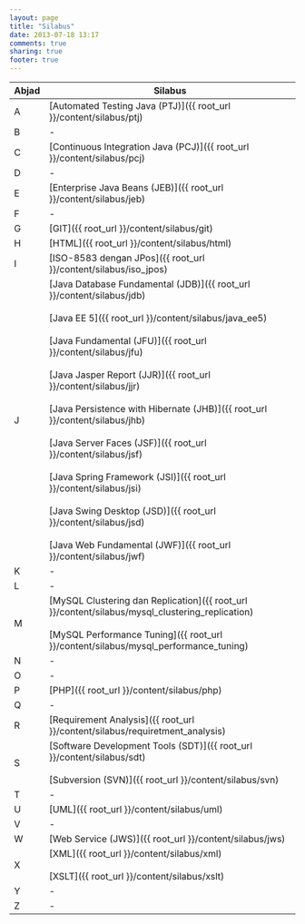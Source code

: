 ```yaml
---
layout: page
title: "Silabus"
date: 2013-07-18 13:17
comments: true
sharing: true
footer: true
---
```


<div markdown class="pageSilabus">

 Abjad| Silabus
------|----------
A|[Automated Testing Java (PTJ)]({{ root_url }}/content/silabus/ptj)
B|-
C|[Continuous Integration Java (PCJ)]({{ root_url }}/content/silabus/pcj)
D|-
E|[Enterprise Java Beans (JEB)]({{ root_url }}/content/silabus/jeb)
F|-
G|[GIT]({{ root_url }}/content/silabus/git)
H|[HTML]({{ root_url }}/content/silabus/html)
I|[ISO-8583 dengan JPos]({{ root_url }}/content/silabus/iso_jpos)
J|[Java Database Fundamental (JDB)]({{ root_url }}/content/silabus/jdb)<br><br>[Java EE 5]({{ root_url }}/content/silabus/java_ee5)<br><br>[Java Fundamental (JFU)]({{ root_url }}/content/silabus/jfu)<br><br>[Java Jasper Report (JJR)]({{ root_url }}/content/silabus/jjr)<br><br>[Java Persistence with Hibernate (JHB)]({{ root_url }}/content/silabus/jhb)<br><br>[Java Server Faces (JSF)]({{ root_url }}/content/silabus/jsf)<br><br>[Java Spring Framework (JSI)]({{ root_url }}/content/silabus/jsi)<br><br>[Java Swing Desktop (JSD)]({{ root_url }}/content/silabus/jsd)<br><br>[Java Web Fundamental (JWF)]({{ root_url }}/content/silabus/jwf)
K|-
L|-
M|[MySQL Clustering dan Replication]({{ root_url }}/content/silabus/mysql_clustering_replication)<br><br>[MySQL Performance Tuning]({{ root_url }}/content/silabus/mysql_performance_tuning)
N|-
O|-
P|[PHP]({{ root_url }}/content/silabus/php)
Q|-
R|[Requirement Analysis]({{ root_url }}/content/silabus/requiretment_analysis)
S|[Software Development Tools (SDT)]({{ root_url }}/content/silabus/sdt)<br><br>[Subversion (SVN)]({{ root_url }}/content/silabus/svn)
T|-
U|[UML]({{ root_url }}/content/silabus/uml)
V|-
W|[Web Service (JWS)]({{ root_url }}/content/silabus/jws)
X|[XML]({{ root_url }}/content/silabus/xml)<br><br>[XSLT]({{ root_url }}/content/silabus/xslt)
Y|-
Z|-

